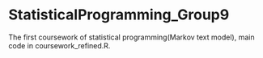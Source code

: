 # StatisticalProgramming_Group9
The first coursework of statistical programming(Markov text model), main code in coursework_refined.R.
